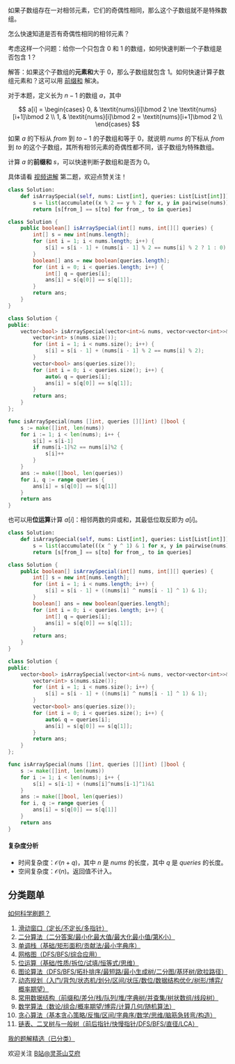 如果子数组存在一对相邻元素，它们的奇偶性相同，那么这个子数组就不是特殊数组。

怎么快速知道是否有奇偶性相同的相邻元素？

考虑这样一个问题：给你一个只包含 $0$ 和 $1$ 的数组，如何快速判断一个子数组是否包含 $1$？

解答：如果这个子数组的**元素和**大于 $0$，那么子数组就包含 $1$。如何快速计算子数组元素和？这可以用 [前缀和](https://leetcode.cn/problems/range-sum-query-immutable/solution/qian-zhui-he-ji-qi-kuo-zhan-fu-ti-dan-py-vaar/) 解决。

对于本题，定义长为 $n-1$ 的数组 $a$，其中

$$
a[i] =
\begin{cases} 
0, & \textit{nums}[i]\bmod 2 \ne \textit{nums}[i+1]\bmod 2   \\
1, & \textit{nums}[i]\bmod 2 = \textit{nums}[i+1]\bmod 2     \\
\end{cases}
$$

如果 $a$ 的下标从 $\textit{from}$ 到 $\textit{to}-1$ 的子数组和等于 $0$，就说明 $\textit{nums}$ 的下标从 $\textit{from}$ 到 $\textit{to}$ 的这个子数组，其所有相邻元素的奇偶性都不同，该子数组为特殊数组。

计算 $a$ 的**前缀和** $s$，可以快速判断子数组和是否为 $0$。

具体请看 [视频讲解](https://www.bilibili.com/video/BV19D421G7mw/) 第二题，欢迎点赞关注！

```py [sol-Python3]
class Solution:
    def isArraySpecial(self, nums: List[int], queries: List[List[int]]) -> List[bool]:
        s = list(accumulate((x % 2 == y % 2 for x, y in pairwise(nums)), initial=0))
        return [s[from_] == s[to] for from_, to in queries]
```

```java [sol-Java]
class Solution {
    public boolean[] isArraySpecial(int[] nums, int[][] queries) {
        int[] s = new int[nums.length];
        for (int i = 1; i < nums.length; i++) {
            s[i] = s[i - 1] + (nums[i - 1] % 2 == nums[i] % 2 ? 1 : 0);
        }
        boolean[] ans = new boolean[queries.length];
        for (int i = 0; i < queries.length; i++) {
            int[] q = queries[i];
            ans[i] = s[q[0]] == s[q[1]];
        }
        return ans;
    }
}
```

```cpp [sol-C++]
class Solution {
public:
    vector<bool> isArraySpecial(vector<int>& nums, vector<vector<int>>& queries) {
        vector<int> s(nums.size());
        for (int i = 1; i < nums.size(); i++) {
            s[i] = s[i - 1] + (nums[i - 1] % 2 == nums[i] % 2);
        }
        vector<bool> ans(queries.size());
        for (int i = 0; i < queries.size(); i++) {
            auto& q = queries[i];
            ans[i] = s[q[0]] == s[q[1]];
        }
        return ans;
    }
};
```

```go [sol-Go]
func isArraySpecial(nums []int, queries [][]int) []bool {
	s := make([]int, len(nums))
	for i := 1; i < len(nums); i++ {
		s[i] = s[i-1]
		if nums[i-1]%2 == nums[i]%2 {
			s[i]++
		}
	}
	ans := make([]bool, len(queries))
	for i, q := range queries {
		ans[i] = s[q[0]] == s[q[1]]
	}
	return ans
}
```

也可以用**位运算**计算 $a[i]$：相邻两数的异或和，其最低位取反即为 $a[i]$。

```py [sol-Python3]
class Solution:
    def isArraySpecial(self, nums: List[int], queries: List[List[int]]) -> List[bool]:
        s = list(accumulate(((x ^ y ^ 1) & 1 for x, y in pairwise(nums)), initial=0))
        return [s[from_] == s[to] for from_, to in queries]
```

```java [sol-Java]
class Solution {
    public boolean[] isArraySpecial(int[] nums, int[][] queries) {
        int[] s = new int[nums.length];
        for (int i = 1; i < nums.length; i++) {
            s[i] = s[i - 1] + ((nums[i] ^ nums[i - 1] ^ 1) & 1);
        }
        boolean[] ans = new boolean[queries.length];
        for (int i = 0; i < queries.length; i++) {
            int[] q = queries[i];
            ans[i] = s[q[0]] == s[q[1]];
        }
        return ans;
    }
}
```

```cpp [sol-C++]
class Solution {
public:
    vector<bool> isArraySpecial(vector<int>& nums, vector<vector<int>>& queries) {
        vector<int> s(nums.size());
        for (int i = 1; i < nums.size(); i++) {
            s[i] = s[i - 1] + ((nums[i] ^ nums[i - 1] ^ 1) & 1);
        }
        vector<bool> ans(queries.size());
        for (int i = 0; i < queries.size(); i++) {
            auto& q = queries[i];
            ans[i] = s[q[0]] == s[q[1]];
        }
        return ans;
    }
};
```

```go [sol-Go]
func isArraySpecial(nums []int, queries [][]int) []bool {
	s := make([]int, len(nums))
	for i := 1; i < len(nums); i++ {
		s[i] = s[i-1] + (nums[i]^nums[i-1]^1)&1
	}
	ans := make([]bool, len(queries))
	for i, q := range queries {
		ans[i] = s[q[0]] == s[q[1]]
	}
	return ans
}
```

#### 复杂度分析

- 时间复杂度：$\mathcal{O}(n+q)$，其中 $n$ 是 $\textit{nums}$ 的长度，其中 $q$ 是 $\textit{queries}$ 的长度。
- 空间复杂度：$\mathcal{O}(n)$。返回值不计入。

## 分类题单

[如何科学刷题？](https://leetcode.cn/circle/discuss/RvFUtj/)

1. [滑动窗口（定长/不定长/多指针）](https://leetcode.cn/circle/discuss/0viNMK/)
2. [二分算法（二分答案/最小化最大值/最大化最小值/第K小）](https://leetcode.cn/circle/discuss/SqopEo/)
3. [单调栈（基础/矩形面积/贡献法/最小字典序）](https://leetcode.cn/circle/discuss/9oZFK9/)
4. [网格图（DFS/BFS/综合应用）](https://leetcode.cn/circle/discuss/YiXPXW/)
5. [位运算（基础/性质/拆位/试填/恒等式/思维）](https://leetcode.cn/circle/discuss/dHn9Vk/)
6. [图论算法（DFS/BFS/拓扑排序/最短路/最小生成树/二分图/基环树/欧拉路径）](https://leetcode.cn/circle/discuss/01LUak/)
7. [动态规划（入门/背包/状态机/划分/区间/状压/数位/数据结构优化/树形/博弈/概率期望）](https://leetcode.cn/circle/discuss/tXLS3i/)
8. [常用数据结构（前缀和/差分/栈/队列/堆/字典树/并查集/树状数组/线段树）](https://leetcode.cn/circle/discuss/mOr1u6/)
9. [数学算法（数论/组合/概率期望/博弈/计算几何/随机算法）](https://leetcode.cn/circle/discuss/IYT3ss/)
10. [贪心算法（基本贪心策略/反悔/区间/字典序/数学/思维/脑筋急转弯/构造）](https://leetcode.cn/circle/discuss/g6KTKL/)
11. [链表、二叉树与一般树（前后指针/快慢指针/DFS/BFS/直径/LCA）](https://leetcode.cn/circle/discuss/K0n2gO/)

[我的题解精选（已分类）](https://github.com/EndlessCheng/codeforces-go/blob/master/leetcode/SOLUTIONS.md)

欢迎关注 [B站@灵茶山艾府](https://space.bilibili.com/206214)
